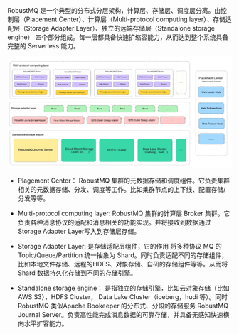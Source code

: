 RobustMQ 是一个典型的分布式分层架构，计算层、存储层、调度层分离。由控制层（Placement Center）、计算层（Multi-protocol computing layer）、存储适配层（Storage Adapter Layer）、独立的远端存储层（Standalone storage engine） 四个部分组成。每一层都具备快速扩缩容能力，从而达到整个系统具备完整的 Serverless 能力。

![image](../../images/doc-image.png)
- Plagement Center： RobustMQ 集群的元数据存储和调度组件。它负责集群相关的元数据存储、分发、调度等工作。比如集群节点的上下线、配置存储/分发等等。

- Multi-protocol computing layer: RobustMQ 集群的计算层 Broker 集群。它负责各种消息协议的适配和消息相关的功能实现。并将接收到数据通过Storage Adapter Layer写入到存储层存储。

- Storage Adapter Layer: 是存储适配层组件，它的作用 将多种协议 MQ 的 Topic/Queue/Partition 统一抽象为 Shard。同时负责适配不同的存储组件，比如本地文件存储、远程的HDFS、对象存储、自研的存储组件等等。从而将 Shard 数据持久化存储到不同的存储引擎。

- Standalone storage engine： 是指独立的存储引擎，比如云对象存储（比如 AWS S3），HDFS Cluster， Data Lake Cluster（iceberg，hudi 等）。同时 RobustMQ 类似Apache Bookeeper 的分布式、分段的存储服务 RobustMQ Journal Server。负责高性能完成消息数据的可靠存储，并具备无感知快速横向水平扩容能力。